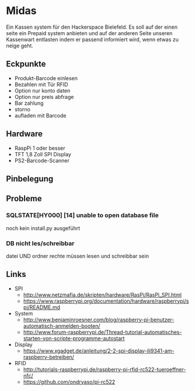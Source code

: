 # Midas
Ein Kassen system für den Hackerspace Bielefeld. Es soll auf der einen seite ein Prepaid system anbieten und auf der anderen Seite unseren Kassenwart entlasten indem er passend informiert wird, wenn etwas zu neige geht.

## Eckpunkte
* Produkt-Barcode einlesen
* Bezahlen mit Tür RFID
* Option nur konto daten
* Option nur preis abfrage
* Bar zahlung
* storno
* aufladen mit Barcode

## Hardware
* RaspPi 1 oder besser
* TFT 1,8 Zoll SPI Display
* PS2-Barcode-Scanner

## Pinbelegung

## Probleme
### SQLSTATE[HY000] [14] unable to open database file
noch kein install.py ausgeführt

### DB nicht les/schreibbar
datei UND ordner rechte müssen lesen und schreibbar sein

## Links
* SPI
  * http://www.netzmafia.de/skripten/hardware/RasPi/RasPi_SPI.html
  * https://www.raspberrypi.org/documentation/hardware/raspberrypi/spi/README.md
* System
  * http://www.benjaminroesner.com/blog/raspberry-pi-benutzer-automatisch-anmelden-booten/
  * http://www.forum-raspberrypi.de/Thread-tutorial-automatisches-starten-von-scripte-programme-autostart
* Display
  * https://www.xgadget.de/anleitung/2-2-spi-display-ili9341-am-raspberry-betreiben/
* RFID
  * http://tutorials-raspberrypi.de/raspberry-pi-rfid-rc522-tueroeffner-nfc/
  * https://github.com/ondryaso/pi-rc522
